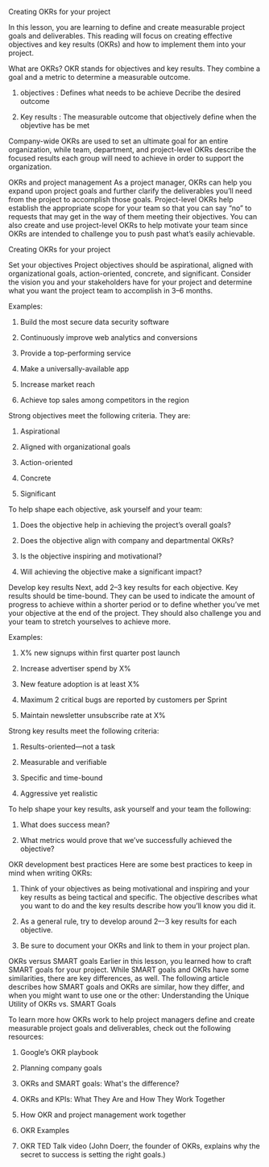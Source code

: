 Creating OKRs for your project

In this lesson, you are learning to define and create measurable project goals and deliverables. This reading will focus on creating effective objectives and key results (OKRs)
and how to implement them into your project.

What are OKRs?
OKR stands for objectives and key results. They combine a goal and a metric to determine a measurable outcome. 


1. objectives : Defines what needs to be achieve
                Decribe the desired outcome
             
             
2. Key results : The measurable outcome that objectively define when the objevtive has be met



Company-wide OKRs are used to set an ultimate goal for an entire organization, while team, department, and project-level OKRs describe the focused results each group will need
to achieve in order to support the organization.

OKRs and project management
As a project manager, OKRs can help you expand upon project goals and further clarify the deliverables you’ll need from the project to accomplish those goals. Project-level 
OKRs help establish the appropriate scope for your team so that you can say “no” to requests that may get in the way of them meeting their objectives. You can also create and 
use project-level OKRs to help motivate your team since OKRs are intended to challenge you to push past what’s easily achievable. 


Creating OKRs for your project


Set your objectives
Project objectives should be aspirational, aligned with organizational goals, action-oriented, concrete, and significant. Consider the vision you and your stakeholders have
for your project and determine what you want the project team to accomplish in 3–6 months.

Examples:

1. Build the most secure data security software 

2. Continuously improve web analytics and conversions

3. Provide a top-performing service

4. Make a universally-available app

5. Increase market reach

6. Achieve top sales among competitors in the region


Strong objectives meet the following criteria. They are:

1. Aspirational

2. Aligned with organizational goals

3. Action-oriented

4. Concrete

5. Significant



To help shape each objective, ask yourself and your team:

1. Does the objective help in achieving the project’s overall goals?

2. Does the objective align with company and departmental OKRs?

3. Is the objective inspiring and motivational?

4. Will achieving the objective make a significant impact?


Develop key results
Next, add 2–3 key results for each objective. Key results should be time-bound. They can be used to indicate the amount of progress to achieve within a shorter period or to
define whether you’ve met your objective at the end of the project. They should also challenge you and your team to stretch yourselves to achieve more.


Examples:

1. X% new signups within first quarter post launch

2. Increase advertiser spend by X%

3. New feature adoption is at least X% 

4. Maximum 2 critical bugs are reported by customers per Sprint

5. Maintain newsletter unsubscribe rate at X%



Strong key results meet the following criteria:

1. Results-oriented—not a task

2. Measurable and verifiable

3. Specific and time-bound

4. Aggressive yet realistic



To help shape your key results, ask yourself and your team the following:

1. What does success mean?

2. What metrics would prove that we’ve successfully achieved the objective?



OKR development best practices
Here are some best practices to keep in mind when writing OKRs:

1. Think of your objectives as being motivational and inspiring and your key results as being tactical and specific. The objective describes what you want to do and the key 
results describe how you’ll know you did it. 

2. As a general rule, try to develop around 2–-3  key results for each objective.

3. Be sure to document your OKRs and link to them in your project plan.



OKRs versus SMART goals
Earlier in this lesson, you learned how to craft SMART goals for your project. While SMART goals and OKRs have some similarities, there are key differences, as well. The 
following article describes how SMART goals and OKRs are similar, how they differ, and when you might want to use one or the other:  Understanding the Unique Utility of 
OKRs vs. SMART Goals




To learn more how OKRs work to help project managers define and create measurable project goals and deliverables, check out the following resources:

1. Google’s OKR playbook

2. Planning company goals

3. OKRs and SMART goals: What's the difference?

4. OKRs and KPIs: What They Are and How They Work Together

5. How OKR and project management work together

6. OKR Examples

7. OKR TED Talk video (John Doerr, the founder of OKRs, explains why the secret to success is setting the right goals.)

